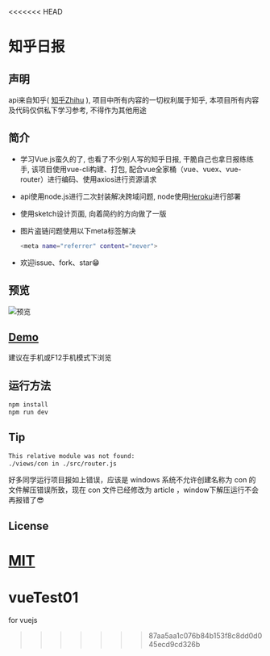 <<<<<<< HEAD
# 知乎日报

## 声明
api来自知乎( [知乎Zhihu](http://www.zhihu.com/) ), 项目中所有内容的一切权利属于知乎, 本项目所有内容及代码仅供私下学习参考, 不得作为其他用途

## 简介
- 学习Vue.js蛮久的了, 也看了不少别人写的知乎日报, 干脆自己也拿日报练练手, 该项目使用vue-cli构建、打包, 配合vue全家桶（vue、vuex、vue-router）进行编码、使用axios进行资源请求

- api使用node.js进行二次封装解决跨域问题, node使用[Heroku](https://www.heroku.com/)进行部署

- 使用sketch设计页面, 向着简约的方向做了一版

- 图片盗链问题使用以下meta标签解决

  ``` bash
  <meta name="referrer" content="never">
  ```
- 欢迎issue、fork、star😁

## 预览

![预览](https://github.com/walleeeee/daily-zhihu/blob/master/static/demo.jpg)

## [Demo](https://walleeeee.github.io/daily-zhihu/)

建议在手机或F12手机模式下浏览

## 运行方法

``` bash
npm install
npm run dev

```
## Tip

``` bash
This relative module was not found:
./views/con in ./src/router.js

```

好多同学运行项目报如上错误，应该是 windows 系统不允许创建名称为 con 的文件解压错误所致，现在 con 文件已经修改为 article ，window下解压运行不会再报错了😎

## License

[MIT](https://opensource.org/licenses/MIT)
=======
# vueTest01
for vuejs 
>>>>>>> 87aa5aa1c076b84b153f8c8dd0d045ecd9cd326b
